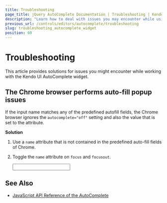 ```yaml
---
title: Troubleshooting
page_title: jQuery AutoComplete Documentation | Troubleshooting | Kendo UI AutoComplete
description: "Learn how to deal with issues you may encounter while using the Kendo UI AutoComplete widget."
previous_url: /controls/editors/autocomplete/troubleshooting
slug: troubleshooting_autocomplete_widget
position: 60
---
```


# Troubleshooting

This article provides solutions for issues you might encounter while working with the Kendo UI AutoComplete widget.

## The Chrome browser performs auto-fill popup issues

If the input name matches any of the predefined autofill fields, the Chrome browser ignores the `autocomplete="off"` setting and also the value that is set to the attribute.

**Solution**

1. Use a `name` attribute that is not contained in the predefined auto-fill fields of Chrome.
1. Toggle the `name` attribute on `focus` and `focusout`.

    <form>
        <input name="city" ID="City" required />
    </form>
    <script>
        var data = [
			"Toronto",
			"New York",
			"London",
            "Paris"
        ];
        var name;
        var CityAutoComplete = $("#City").kendoAutoComplete({
            dataSource: data,
            filter: "startswith",
            placeholder: "Select city...",
            separator: ", "
        }).getKendoAutoComplete();

        CityAutoComplete.element.on("focus", function () {
            name = this.name;
            this.name = kendo.guid().substr(0, 8);
        });
        CityAutoComplete.element.on("focusout", function () {
            this.name = name;
        });
    </script>

## See Also

* [JavaScript API Reference of the AutoComplete](/api/javascript/ui/autocomplete)
